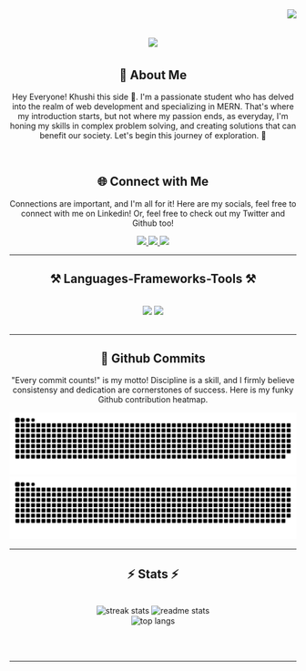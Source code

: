 <img align="right" src="https://visitor-badge.laobi.icu/badge?page_id=Khushi-Negi.Khushi-Negi" />

<h1 align="center">
    <img src="https://readme-typing-svg.herokuapp.com/?font=Righteous&size=35&center=true&vCenter=true&width=500&height=70&duration=4000&lines=Hi+There!+👋;+I'm+Khushi+Negi!;" />
</h1>

<div align="center">
    <h2>🚀 About Me</h2>
    <p>Hey Everyone! Khushi this side 👋. I'm a passionate student who has delved into the realm of web development and specializing in MERN. That's where my introduction starts, but not where my passion ends, as everyday, I'm honing my skills in complex problem solving, and creating solutions that can benefit our society. Let's begin this journey of exploration. 🚀</p>
</div>


<br/>

<div align="center">
<h2 align="center" class="section-heading">🌐 Connect with Me</h2>
<p> Connections are important, and I'm all for it! Here are my socials, feel free to connect with me on Linkedin! Or, feel free to check out my Twitter and Github too!</p>
 <div align="center"> 
  <a href="mailto:khushinegi1518@gmail.com">
    <img src="https://img.shields.io/badge/Gmail-333333?style=for-the-badge&logo=gmail&logoColor=red" />
  </a>
  <a href="https://linkedin.com/in/khushi-negi-045014307" target="_blank">
    <img src="https://img.shields.io/badge/LinkedIn-0077B5?style=for-the-badge&logo=linkedin&logoColor=white" target="_blank" />
  </a>
  <a href="https://Khushi-Negi.github.io" target="_blank">
     <img src="https://img.shields.io/badge/Portfolio-FF5722?style=for-the-badge&logo=todoist&logoColor=white" target="_blank" /> <!-- sqlite, safari, google-chrome are other good icon options -->
  </a>
</div>

 <hr/>
 
<h2 align="center">⚒️ Languages-Frameworks-Tools ⚒️</h2>
<br/>
<div align="center">
    <img src="https://skillicons.dev/icons?i=react,bootstrap,html,css,vscode,github,database management,tailwind,git,r" />
    <img src="https://skillicons.dev/icons?i=python,javascript,mongodb,c,java,mysql,networking" /><br>
</div>

<br/>
<hr/>

<div align="center">
  <h2>🚀 Github Commits</h2>
    <p> "Every commit counts!" is my motto! Discipline is a skill, and I firmly believe consistensy and dedication are cornerstones of success. Here is my funky Github contribution heatmap.</p> 
  <img src="https://raw.githubusercontent.com/Khushi-Negi/Khushi-Negi/output/github-contribution-grid-snake-dark.svg#gh-dark-mode-only" alt="GitHub Contribution Grid Snake Animation Dark Mode"/>
  <img src="https://raw.githubusercontent.com/Khushi-Negi/Khushi-Negi/output/github-contribution-grid-snake.svg#gh-light-mode-only" alt="GitHub Contribution Grid Snake Animation Light Mode"/>
</div>
<hr/>

<h2 align="center">⚡ Stats ⚡</h2>
<br>
<div align=center>
  <img width=390 src="https://github-readme-streak-stats-Khushi-Negi.vercel.app/?user=Khushi-Negi&count_private=true&theme=react&border_radius=10" alt="streak stats"/>
  <img width=390 src="https://github-readme-stats-Khushi-Negi.vercel.app/api?username=Khushi-Negi&count_private=true&show_icons=true&theme=react&rank_icon=github&border_radius=10" alt="readme stats" />
  <br/>
  <img width=325 align="center" src="https://github-readme-stats-Khushi-Negi.vercel.app/api/top-langs/?username=Khushi-Negi&hide=HTML&langs_count=8&layout=compact&theme=react&border_radius=10&size_weight=0.5&count_weight=0.5&exclude_repo=github-readme-stats" alt="top langs" />
</div>

<br/><br/>

<hr/>

<br/>


<br/>
